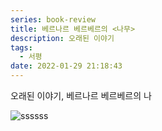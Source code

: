 ```yaml
---
series: book-review
title: 베르나르 베르베르의 <나무>
description: 오래된 이야기
tags:
  - 서평
date: 2022-01-29 21:18:43
---
```

오래된 이야기, 베르나르 베르베르의 나

![ssssss](/images/the-five-step-process.png "kkkkk")